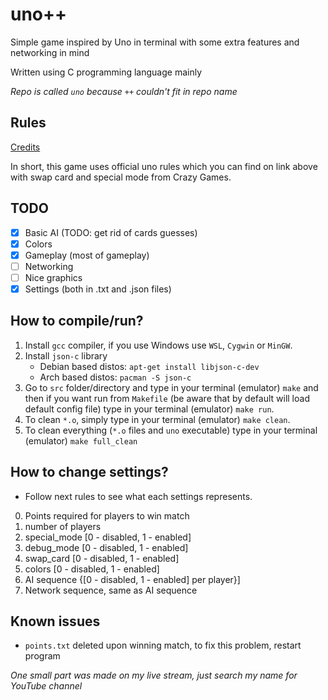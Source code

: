 # uno++
Simple game inspired by Uno in terminal with some extra features and networking in mind

Written using C programming language mainly

*Repo is called `uno` because `++` couldn't fit in repo name*

## Rules
[Credits](https://en.wikipedia.org/wiki/Uno_(card_game))

In short, this game uses official uno rules which you can find on link above with swap card and special mode from Crazy Games.

## TODO
- [x] Basic AI (TODO: get rid of cards guesses)
- [x] Colors
- [x] Gameplay (most of gameplay)
- [ ] Networking
- [ ] Nice graphics
- [x] Settings (both in .txt and .json files)

## How to compile/run?
1. Install `gcc` compiler, if you use Windows use `WSL`, `Cygwin` or `MinGW`.
2. Install `json-c` library
    - Debian based distos: `apt-get install libjson-c-dev`
    - Arch based distos: `pacman -S json-c`
2. Go to `src` folder/directory and type in your terminal (emulator) `make` and then if you want run from `Makefile` (be aware that by default 
will load default config file) type in your terminal (emulator) `make run`.
3. To clean `*.o`, simply type in your terminal (emulator) `make clean`.
4. To clean everything (`*.o` files and `uno` executable) type in your terminal (emulator) `make full_clean`

## How to change settings?
- Follow next rules to see what each settings represents.
0. Points required for players to win match
1. number of players
2. special_mode [0 - disabled, 1 - enabled]
3. debug_mode [0 - disabled, 1 - enabled]
4. swap_card [0 - disabled, 1 - enabled]
5. colors [0 - disabled, 1 - enabled]
6. AI sequence {[0 - disabled, 1 - enabled] per player}]
7. Network sequence, same as AI sequence

## Known issues
- `points.txt` deleted upon winning match, to fix this problem, restart program

*One small part was made on my live stream, just search my name for YouTube channel*

